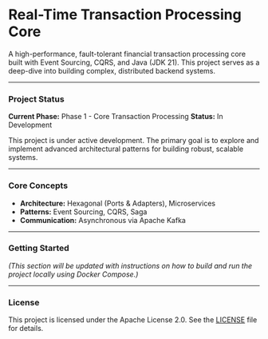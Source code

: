 # Real-Time Transaction Processing Core

A high-performance, fault-tolerant financial transaction processing core built with Event Sourcing, CQRS, and Java (JDK 21). This project serves as a deep-dive into building complex, distributed backend systems.

---

### Project Status

**Current Phase:** Phase 1 - Core Transaction Processing
**Status:** In Development

This project is under active development. The primary goal is to explore and implement advanced architectural patterns for building robust, scalable systems.

---

### Core Concepts

*   **Architecture:** Hexagonal (Ports & Adapters), Microservices
*   **Patterns:** Event Sourcing, CQRS, Saga
*   **Communication:** Asynchronous via Apache Kafka

---

### Getting Started

*(This section will be updated with instructions on how to build and run the project locally using Docker Compose.)*

---

### License

This project is licensed under the Apache License 2.0. See the [LICENSE](LICENSE) file for details.
